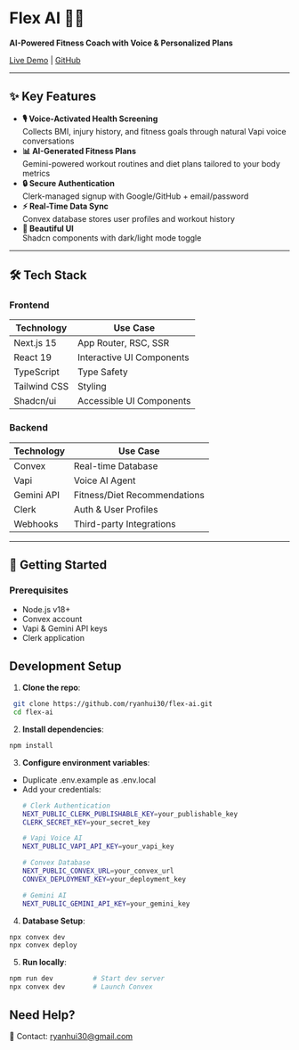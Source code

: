 # Flex AI 💪🤖  
**AI-Powered Fitness Coach with Voice & Personalized Plans**  

[Live Demo](https://flex-ai-six.vercel.app/) | [GitHub](https://github.com/ryanhui30/flex-ai)  

---

## ✨ Key Features  
- **🎙️ Voice-Activated Health Screening**  
  Collects BMI, injury history, and fitness goals through natural Vapi voice conversations  
- **📊 AI-Generated Fitness Plans**  
  Gemini-powered workout routines and diet plans tailored to your body metrics  
- **🔒 Secure Authentication**  
  Clerk-managed signup with Google/GitHub + email/password  
- **⚡ Real-Time Data Sync**  
  Convex database stores user profiles and workout history  
- **🎨 Beautiful UI**  
  Shadcn components with dark/light mode toggle  

---

## 🛠️ Tech Stack  

### Frontend  
| Technology       | Use Case                     |
|------------------|------------------------------|
| Next.js 15       | App Router, RSC, SSR         |
| React 19         | Interactive UI Components    |
| TypeScript       | Type Safety                  |
| Tailwind CSS     | Styling                      |
| Shadcn/ui        | Accessible UI Components     |

### Backend  
| Technology       | Use Case                     |
|------------------|------------------------------|
| Convex           | Real-time Database           |
| Vapi             | Voice AI Agent               |
| Gemini API       | Fitness/Diet Recommendations |
| Clerk            | Auth & User Profiles         |
| Webhooks         | Third-party Integrations     |

---

## 🚀 Getting Started

### Prerequisites
- Node.js v18+
- Convex account
- Vapi & Gemini API keys
- Clerk application

## **Development Setup**  
1. **Clone the repo**:  
  ```bash
   git clone https://github.com/ryanhui30/flex-ai.git
   cd flex-ai
  ```

2. **Install dependencies**:
  ```bash
  npm install
  ```

3. **Configure environment variables**:
- Duplicate .env.example as .env.local
- Add your credentials:
  ```bash
  # Clerk Authentication
  NEXT_PUBLIC_CLERK_PUBLISHABLE_KEY=your_publishable_key
  CLERK_SECRET_KEY=your_secret_key
  
  # Vapi Voice AI
  NEXT_PUBLIC_VAPI_API_KEY=your_vapi_key
  
  # Convex Database
  NEXT_PUBLIC_CONVEX_URL=your_convex_url
  CONVEX_DEPLOYMENT_KEY=your_deployment_key
  
  # Gemini AI
  NEXT_PUBLIC_GEMINI_API_KEY=your_gemini_key
  ```
  
4. **Database Setup**:
  ```bash
  npx convex dev
  npx convex deploy
  ```

5. **Run locally**:
  ```bash
  npm run dev          # Start dev server
  npx convex dev       # Launch Convex
  ```

## **Need Help**?
📩 Contact: ryanhui30@gmail.com
